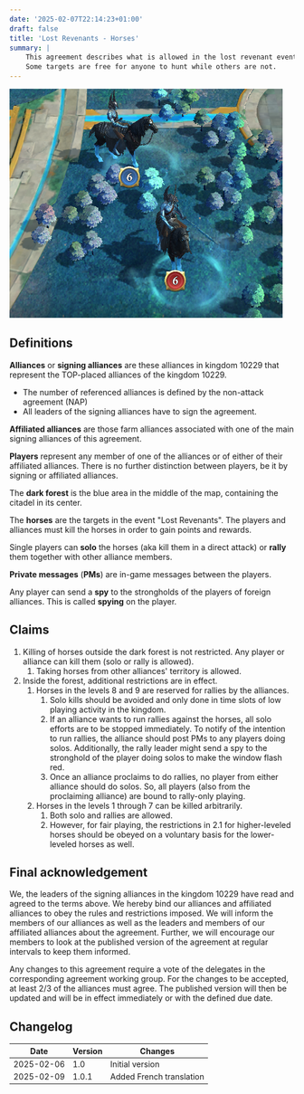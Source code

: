 ```yaml
---
date: '2025-02-07T22:14:23+01:00'
draft: false
title: 'Lost Revenants - Horses'
summary: |
    This agreement describes what is allowed in the lost revenant event.
    Some targets are free for anyone to hunt while others are not.
---
```


![Screenshot of some horses](Horses.png)

## Definitions

**Alliances** or **signing alliances** are these alliances in kingdom 10229 that represent the TOP-placed alliances of the kingdom 10229.

- The number of referenced alliances is defined by the non-attack agreement (NAP)
- All leaders of the signing alliances have to sign the agreement.

**Affiliated alliances** are those farm alliances associated with one of the main signing alliances of this agreement.

**Players** represent any member of one of the alliances or of either of their affiliated alliances. There is no further distinction between players, be it by signing or affiliated alliances.

The **dark forest** is the blue area in the middle of the map, containing the citadel in its center.

The **horses** are the targets in the event "Lost Revenants". The players and alliances must kill the horses in order to gain points and rewards.

Single players can **solo** the horses (aka kill them in a direct attack) or **rally** them together with other alliance members.

**Private messages** (**PMs**) are in-game messages between the players.

Any player can send a **spy** to the strongholds of the players of foreign alliances. This is called **spying** on the player.

## Claims

1. Killing of horses outside the dark forest is not restricted. Any player or alliance can kill them (solo or rally is allowed).
   1. Taking horses from other alliances' territory is allowed.
1. Inside the forest, additional restrictions are in effect.
   1. Horses in the levels 8 and 9 are reserved for rallies by the alliances.
      1. Solo kills should be avoided and only done in time slots of low playing activity in the kingdom.
      1. If an alliance wants to run rallies against the horses, all solo efforts are to be stopped immediately. To notify of the intention to run rallies, the alliance should post PMs to any players doing solos. Additionally, the rally leader might send a spy to the stronghold of the player doing solos to make the window flash red.
      1. Once an alliance proclaims to do rallies, no player from either alliance should do solos. So, all players (also from the proclaiming alliance) are bound to rally-only playing.
   1. Horses in the levels 1 through 7 can be killed arbitrarily.
      1. Both solo and rallies are allowed.
      1. However, for fair playing, the restrictions in 2.1 for higher-leveled horses should be obeyed on a voluntary basis for the lower-leveled horses as well.

## Final acknowledgement

We, the leaders of the signing alliances in the kingdom 10229 have read and agreed to the terms above. We hereby bind our alliances and affiliated alliances to obey the rules and restrictions imposed. We will inform the members of our alliances as well as the leaders and members of our affiliated alliances about the agreement. Further, we will encourage our members to look at the published version of the agreement at regular intervals to keep them informed.

Any changes to this agreement require a vote of the delegates in the corresponding agreement working group. For the changes to be accepted, at least 2/3 of the alliances must agree. The published version will then be updated and will be in effect immediately or with the defined due date.

## Changelog

| Date       | Version | Changes                  |
|------------|---------|--------------------------|
| 2025-02-06 | 1.0     | Initial version          |
| 2025-02-09 | 1.0.1   | Added French translation |
